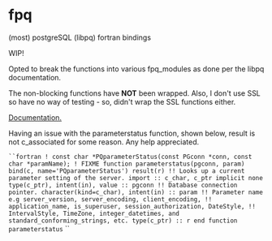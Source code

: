 # fpq
(most) postgreSQL (libpq) fortran bindings

WIP!

Opted to break the functions into various fpq_modules as done per the libpq documentation.

The non-blocking functions have **NOT** been wrapped. Also, I don't use SSL so have no way of testing - so, didn't wrap the SSL functions either.

[Documentation.](http://198.58.104.30:8080/static/doc/index.html)

Having an issue with the parameterstatus function, shown below, result is not c_associated for some reason. Any help appreciated.

` ``fortran
    ! const char *PQparameterStatus(const PGconn *conn, const char *paramName);
    ! FIXME
    function parameterstatus(pgconn, param) bind(c, name='PQparameterStatus') result(r)
      !! Looks up a current parameter setting of the server.
      import :: c_char, c_ptr
      implicit none
      type(c_ptr), intent(in), value :: pgconn
        !! Database connection pointer.
      character(kind=c_char), intent(in) :: param
        !! Parameter name e.g server_version, server_encoding, client_encoding,
        !! application_name, is_superuser, session_authorization, DateStyle,
        !! IntervalStyle, TimeZone, integer_datetimes, and standard_conforming_strings, etc.
      type(c_ptr) :: r
    end function parameterstatus
` ``

